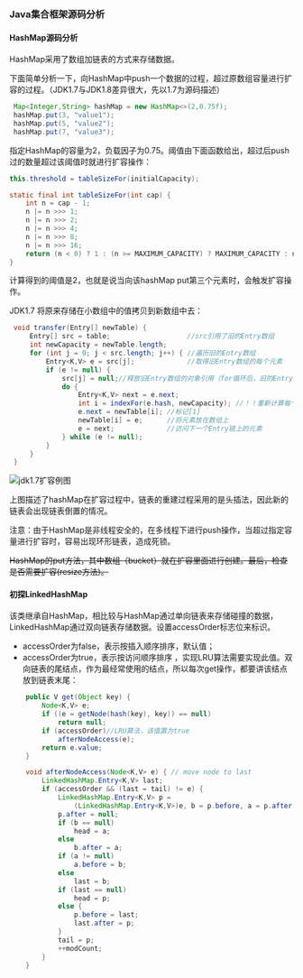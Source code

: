 ### Java集合框架源码分析

#### HashMap源码分析

HashMap采用了数组加链表的方式来存储数据。

下面简单分析一下，向HashMap中push一个数据的过程，超过原数组容量进行扩容的过程。（JDK1.7与JDK1.8差异很大，先以1.7为源码描述）

```java
 Map<Integer,String> hashMap = new HashMap<>(2,0.75f);
 hashMap.put(3, "value1");
 hashMap.put(5, "value2");
 hashMap.put(7, "value3");
```

指定HashMap的容量为2，负载因子为0.75。阈值由下面函数给出，超过后push过的数量超过该阈值时就进行扩容操作：

```java
this.threshold = tableSizeFor(initialCapacity);

static final int tableSizeFor(int cap) {
   	int n = cap - 1;
    n |= n >>> 1;
    n |= n >>> 2;
    n |= n >>> 4;
    n |= n >>> 8;
    n |= n >>> 16;
    return (n < 0) ? 1 : (n >= MAXIMUM_CAPACITY) ? MAXIMUM_CAPACITY : n + 1;
}
```

计算得到的阈值是2，也就是说当向该hashMap put第三个元素时，会触发扩容操作。

JDK1.7 将原来存储在小数组中的值拷贝到新数组中去：

```java
 void transfer(Entry[] newTable) {
   	 Entry[] src = table;                   //src引用了旧的Entry数组
     int newCapacity = newTable.length;
     for (int j = 0; j < src.length; j++) { //遍历旧的Entry数组
         Entry<K,V> e = src[j];             //取得旧Entry数组的每个元素
         if (e != null) {
             src[j] = null;//释放旧Entry数组的对象引用（for循环后，旧的Entry数组不再引用任何对象）
             do {
                 Entry<K,V> next = e.next;
                 int i = indexFor(e.hash, newCapacity); //！！重新计算每个元素在数组中的位置
                 e.next = newTable[i]; //标记[1]
                 newTable[i] = e;      //将元素放在数组上
                 e = next;             //访问下一个Entry链上的元素
             } while (e != null);
         }
     }
 }
```

![jdk1.7扩容例图](https://tech.meituan.com/img/java-hashmap/jdk1.7扩容例图.png)

上图描述了hashMap在扩容过程中，链表的重建过程采用的是头插法，因此新的链表会出现链表倒置的情况。

注意：由于HashMap是非线程安全的，在多线程下进行push操作，当超过指定容量进行扩容时，容易出现环形链表，造成死锁。

~~HashMap的put方法，其中数组（bucket）就在扩容里面进行创建。最后，检查是否需要扩容(resize方法)。~~



#### 初探LinkedHashMap

该类继承自HashMap，相比较与HashMap通过单向链表来存储碰撞的数据，LinkedHashMap通过双向链表存储数据。设置accessOrder标志位来标识。

- accessOrder为false，表示按插入顺序排序，默认值；
- accessOrder为true，表示按访问顺序排序 ，实现LRU算法需要实现此值。双向链表的尾结点，作为最经常使用的结点，所以每次get操作，都要讲该结点放到链表末尾：

```java
    public V get(Object key) {
        Node<K,V> e;
        if ((e = getNode(hash(key), key)) == null)
            return null;
        if (accessOrder)//LRU算法，该值置为true
            afterNodeAccess(e);
        return e.value;
    }

    void afterNodeAccess(Node<K,V> e) { // move node to last
        LinkedHashMap.Entry<K,V> last;
        if (accessOrder && (last = tail) != e) {
            LinkedHashMap.Entry<K,V> p =
                (LinkedHashMap.Entry<K,V>)e, b = p.before, a = p.after;
            p.after = null;
            if (b == null)
                head = a;
            else
                b.after = a;
            if (a != null)
                a.before = b;
            else
                last = b;
            if (last == null)
                head = p;
            else {
                p.before = last;
                last.after = p;
            }
            tail = p;
            ++modCount;
        }
    }

```

